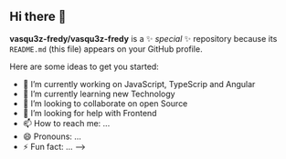 ## Hi there 👋


**vasqu3z-fredy/vasqu3z-fredy** is a ✨ _special_ ✨ repository because its `README.md` (this file) appears on your GitHub profile.

Here are some ideas to get you started:

- 🔭 I’m currently working on JavaScript, TypeScrip and Angular
- 🌱 I’m currently learning new Technology
- 👯 I’m looking to collaborate on open Source
- 🤔 I’m looking for help with Frontend
- 📫 How to reach me: ...
- 😄 Pronouns: ...
- ⚡ Fun fact: ...
-->
